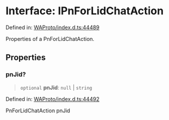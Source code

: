 # Interface: IPnForLidChatAction

Defined in: [WAProto/index.d.ts:44489](https://github.com/Fokusdotid/Baileys/blob/f4c7971f59af0b012f8de667e7a21ae12f7bbf19/WAProto/index.d.ts#L44489)

Properties of a PnForLidChatAction.

## Properties

### pnJid?

> `optional` **pnJid**: `null` \| `string`

Defined in: [WAProto/index.d.ts:44492](https://github.com/Fokusdotid/Baileys/blob/f4c7971f59af0b012f8de667e7a21ae12f7bbf19/WAProto/index.d.ts#L44492)

PnForLidChatAction pnJid
